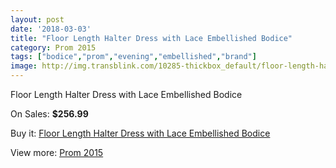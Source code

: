 ```yaml
---
layout: post
date: '2018-03-03'
title: "Floor Length Halter Dress with Lace Embellished Bodice"
category: Prom 2015
tags: ["bodice","prom","evening","embellished","brand"]
image: http://img.transblink.com/10285-thickbox_default/floor-length-halter-dress-with-lace-embellished-bodice.jpg
---
```

Floor Length Halter Dress with Lace Embellished Bodice

On Sales: **$256.99**
<a href="https://www.transblink.com/en/prom-2015/3343-floor-length-halter-dress-with-lace-embellished-bodice.html"><amp-img layout="responsive" width="600" height="600" src="//img.transblink.com/10285-thickbox_default/floor-length-halter-dress-with-lace-embellished-bodice.jpg" alt="Floor Length Halter Dress with Lace Embellished Bodice 0" /></a>
<a href="https://www.transblink.com/en/prom-2015/3343-floor-length-halter-dress-with-lace-embellished-bodice.html"><amp-img layout="responsive" width="600" height="600" src="//img.transblink.com/10286-thickbox_default/floor-length-halter-dress-with-lace-embellished-bodice.jpg" alt="Floor Length Halter Dress with Lace Embellished Bodice 1" /></a>

Buy it: [Floor Length Halter Dress with Lace Embellished Bodice](https://www.transblink.com/en/prom-2015/3343-floor-length-halter-dress-with-lace-embellished-bodice.html "Floor Length Halter Dress with Lace Embellished Bodice")

View more: [Prom 2015](https://www.transblink.com/en/10-prom-2015 "Prom 2015")